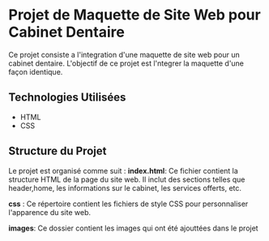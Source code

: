 # Projet de Maquette de Site Web pour Cabinet Dentaire

Ce projet consiste a l'integration d'une maquette de site web pour un cabinet dentaire. L'objectif de ce projet est l'ntegrer la maquette d'une façon identique.

## Technologies Utilisées

- HTML
- CSS

## Structure du Projet

Le projet est organisé comme suit :
**index.html**: Ce fichier contient la structure HTML de la page du site web. Il inclut des sections telles que header,home, les informations sur le cabinet, les services offerts, etc.

**css** : Ce répertoire contient les fichiers de style CSS pour personnaliser l'apparence du site web.

**images**: Ce dossier contient les images qui ont été ajouttées dans le projet
